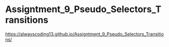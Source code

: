 # Assigntment_9_Pseudo_Selectors_Transitions
 https://alwayscoding13.github.io/Assigntment_9_Pseudo_Selectors_Transitions/
